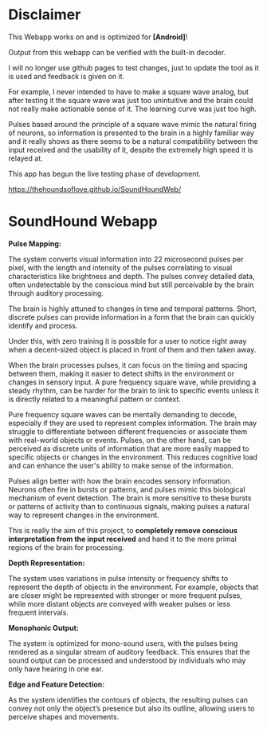 # Disclaimer
This Webapp works on and is optimized for **[Android]**!

Output from this webapp can be verified with the built-in decoder.

I will no longer use github pages to test changes, just to update the tool as it is used and feedback is given on it.

For example, I never intended to have to make a square wave analog, but after testing it the square wave was just too unintuitive and the brain could not really make actionable sense of it. The learning curve was just too high.

Pulses based around the principle of a square wave mimic the natural firing of neurons, so information is presented to the brain in a highly familiar way and it really shows as there seems to be a natural compatibility between the input received and the usability of it, despite the extremely high speed it is relayed at.

This app has begun the live testing phase of development.

https://thehoundsoflove.github.io/SoundHoundWeb/

# SoundHound Webapp

**Pulse Mapping:**

The system converts visual information into 22 microsecond pulses per pixel, with the length and intensity of the pulses correlating to visual characteristics like brightness and depth.
The pulses convey detailed data, often undetectable by the conscious mind but still perceivable by the brain through auditory processing.

The brain is highly attuned to changes in time and temporal patterns. Short, discrete pulses can provide information in a form that the brain can quickly identify and process.

Under this, with zero training it is possible for a user to notice right away when a decent-sized object is placed in front of them and then taken away.

When the brain processes pulses, it can focus on the timing and spacing between them, making it easier to detect shifts in the environment or changes in sensory input. A pure frequency square wave, while providing a steady rhythm, can be harder for the brain to link to specific events unless it is directly related to a meaningful pattern or context.

Pure frequency square waves can be mentally demanding to decode, especially if they are used to represent complex information. The brain may struggle to differentiate between different frequencies or associate them with real-world objects or events. Pulses, on the other hand, can be perceived as discrete units of information that are more easily mapped to specific objects or changes in the environment. This reduces cognitive load and can enhance the user's ability to make sense of the information.

Pulses align better with how the brain encodes sensory information. Neurons often fire in bursts or patterns, and pulses mimic this biological mechanism of event detection. The brain is more sensitive to these bursts or patterns of activity than to continuous signals, making pulses a natural way to represent changes in the environment.

This is really the aim of this project, to **completely remove conscious interpretation from the input received** and hand it to the more primal regions of the brain for processing.

**Depth Representation:**

The system uses variations in pulse intensity or frequency shifts to represent the depth of objects in the environment. For example, objects that are closer might be represented with stronger or more frequent pulses, while more distant objects are conveyed with weaker pulses or less frequent intervals.

**Monophonic Output:**

The system is optimized for mono-sound users, with the pulses being rendered as a singular stream of auditory feedback. This ensures that the sound output can be processed and understood by individuals who may only have hearing in one ear.

**Edge and Feature Detection:**

As the system identifies the contours of objects, the resulting pulses can convey not only the object’s presence but also its outline, allowing users to perceive shapes and movements.

